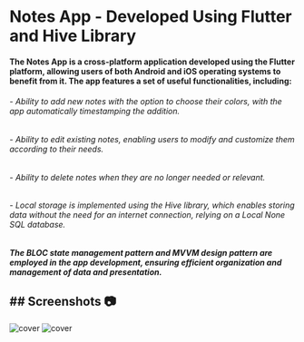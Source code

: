 # Notes App - Developed Using Flutter and Hive Library

#### The Notes App is a cross-platform application developed using the Flutter platform, allowing users of both Android and iOS operating systems to benefit from it. The app features a set of useful functionalities, including:

###### - Ability to add new notes with the option to choose their colors, with the app automatically timestamping the addition.
###### - Ability to edit existing notes, enabling users to modify and customize them according to their needs.
###### - Ability to delete notes when they are no longer needed or relevant.
 ###### - Local storage is implemented using the Hive library, which enables storing data without the need for an internet connection, relying on a Local None SQL database.

##### The BLOC state management pattern and MVVM design pattern are employed in the app development, ensuring efficient organization and management of data and presentation.
## ## Screenshots 📷


<img src="https://github.com/Aya-Dahlan/notes_app_with_hive/assets/86652572/d0399a7f-d8ee-4287-9ec2-fc6d78c732e2" alt="cover">
<img src="https://github.com/Aya-Dahlan/notes_app_with_hive/assets/86652572/c8259b68-7c8b-4604-9d19-c96c999c9e13" alt="cover">


